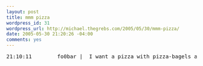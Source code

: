 ```yaml
--- 
layout: post
title: mmm pizza
wordpress_id: 31
wordpress_url: http://michael.thegrebs.com/2005/05/30/mmm-pizza/
date: 2005-05-30 21:20:26 -04:00
comments: yes
---
```

<pre>21:10:11        fo0bar |  I want a pizza with pizza-bagels as toppings</pre>

